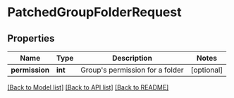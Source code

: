 # PatchedGroupFolderRequest

## Properties
Name | Type | Description | Notes
------------ | ------------- | ------------- | -------------
**permission** | **int** | Group&#39;s permission for a folder | [optional] 

[[Back to Model list]](../README.md#documentation-for-models) [[Back to API list]](../README.md#documentation-for-api-endpoints) [[Back to README]](../README.md)


